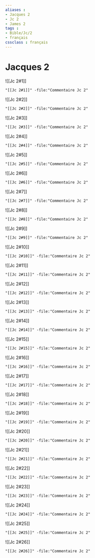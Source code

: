 ```yaml
---
aliases : 
- Jacques 2
- Jc 2
- James 2
tags : 
- Bible/Jc/2
- français
cssclass : français
---
```


# Jacques 2

![[Jc 2#1]]

```query
"[[Jc 2#1]]" -file:"Commentaire Jc 2"
```

![[Jc 2#2]]

```query
"[[Jc 2#2]]" -file:"Commentaire Jc 2"
```

![[Jc 2#3]]

```query
"[[Jc 2#3]]" -file:"Commentaire Jc 2"
```

![[Jc 2#4]]

```query
"[[Jc 2#4]]" -file:"Commentaire Jc 2"
```

![[Jc 2#5]]

```query
"[[Jc 2#5]]" -file:"Commentaire Jc 2"
```

![[Jc 2#6]]

```query
"[[Jc 2#6]]" -file:"Commentaire Jc 2"
```

![[Jc 2#7]]

```query
"[[Jc 2#7]]" -file:"Commentaire Jc 2"
```

![[Jc 2#8]]

```query
"[[Jc 2#8]]" -file:"Commentaire Jc 2"
```

![[Jc 2#9]]

```query
"[[Jc 2#9]]" -file:"Commentaire Jc 2"
```

![[Jc 2#10]]

```query
"[[Jc 2#10]]" -file:"Commentaire Jc 2"
```

![[Jc 2#11]]

```query
"[[Jc 2#11]]" -file:"Commentaire Jc 2"
```

![[Jc 2#12]]

```query
"[[Jc 2#12]]" -file:"Commentaire Jc 2"
```

![[Jc 2#13]]

```query
"[[Jc 2#13]]" -file:"Commentaire Jc 2"
```

![[Jc 2#14]]

```query
"[[Jc 2#14]]" -file:"Commentaire Jc 2"
```

![[Jc 2#15]]

```query
"[[Jc 2#15]]" -file:"Commentaire Jc 2"
```

![[Jc 2#16]]

```query
"[[Jc 2#16]]" -file:"Commentaire Jc 2"
```

![[Jc 2#17]]

```query
"[[Jc 2#17]]" -file:"Commentaire Jc 2"
```

![[Jc 2#18]]

```query
"[[Jc 2#18]]" -file:"Commentaire Jc 2"
```

![[Jc 2#19]]

```query
"[[Jc 2#19]]" -file:"Commentaire Jc 2"
```

![[Jc 2#20]]

```query
"[[Jc 2#20]]" -file:"Commentaire Jc 2"
```

![[Jc 2#21]]

```query
"[[Jc 2#21]]" -file:"Commentaire Jc 2"
```

![[Jc 2#22]]

```query
"[[Jc 2#22]]" -file:"Commentaire Jc 2"
```

![[Jc 2#23]]

```query
"[[Jc 2#23]]" -file:"Commentaire Jc 2"
```

![[Jc 2#24]]

```query
"[[Jc 2#24]]" -file:"Commentaire Jc 2"
```

![[Jc 2#25]]

```query
"[[Jc 2#25]]" -file:"Commentaire Jc 2"
```

![[Jc 2#26]]

```query
"[[Jc 2#26]]" -file:"Commentaire Jc 2"
```

